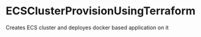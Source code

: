 # ECSClusterProvisionUsingTerraform
Creates ECS cluster and deployes docker based application on it
